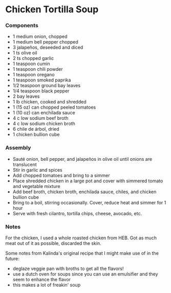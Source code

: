 # Chicken Tortilla Soup

### Components

* 1 medium onion, chopped
* 1 medium bell pepper chopped
* 3 jalapeños, deseeded and diced
* 1 ts olive oil
* 2 ts chopped garlic
* 1 teaspoon cumin
* 1 teaspoon chili powder
* 1 teaspoon oregano
* 1 teaspoon smoked paprika
* 1/2 teaspoon ground bay leaves
* 1/4 teaspoon black pepper
* 2 bay leaves
* 1 lb chicken, cooked and shredded
* 1 (15 oz) can chopped peeled tomatoes
* 1 (10 oz) can enchilada sauce
* 4 c low sodium beef broth
* 4 c low sodium chicken broth
* 6 chile de árbol, dried
* 1 chicken bullion cube

### Assembly
* Sauté onion, bell pepper, and jalapeños in olive oil until onions are translucent
* Stir in garlic and spices
* Add chopped tomatoes and bring to a simmer
* Place shredded chicken in a large pot and cover with simmered tomato and vegetable mixture
* Add beef broth, chicken broth, enchilada sauce, chiles, and chicken bullion cube
* Bring to a boil, stirring occasionally. Cover, reduce heat and simmer for 1 hour
* Serve with fresh cilantro, tortilla chips, cheese, avocado, etc.

### Notes
For the chicken, I used a whole roasted chicken from HEB. Got as much meat out of it as possible, discarded the skin.

Some notes from Kalinda's original recipe that I might make use of in the future:
* deglaze veggie pan with broths to get all the flavors!
* use a dutch oven for soups since you can use an emulsifier and they seem to enhance the flavor
* this makes a lot of freakin' soup
